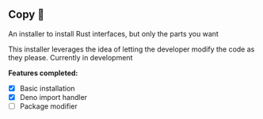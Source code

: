 ## Copy 🦀
An installer to install Rust interfaces, but only the parts you want

This installer leverages the idea of letting the developer modify the code as
they please. Currently in development

**Features completed:**
- [X] Basic installation
- [X] Deno import handler
- [ ] Package modifier
